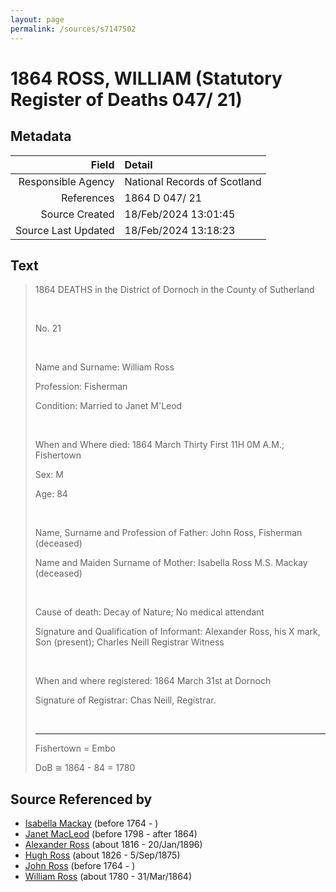 ```yaml
---
layout: page
permalink: /sources/s7147502
---
```


# 1864 ROSS, WILLIAM (Statutory Register of Deaths 047/ 21)

## Metadata
Field | Detail
---:|:---
Responsible Agency | National Records of Scotland
References | 1864 D 047/ 21
Source Created | 18/Feb/2024 13:01:45
Source Last Updated | 18/Feb/2024 13:18:23

## Text

> 1864 DEATHS in the District of Dornoch in the County of Sutherland
>
> <br/>
>
> No. 21
>
> <br/>
>
> Name and Surname: William Ross
>
> Profession: Fisherman
>
> Condition: Married to Janet M'Leod
>
> <br/>
>
> When and Where died: 1864 March Thirty First 11H 0M A.M.; Fishertown
>
> Sex: M
>
> Age: 84
>
> <br/>
>
> Name, Surname and Profession of Father: John Ross, Fisherman (deceased)
>
> Name and Maiden Surname of Mother: Isabella Ross M.S. Mackay (deceased)
>
> <br/>
>
> Cause of death: Decay of Nature; No medical attendant
>
> Signature and Qualification of Informant: Alexander Ross, his X mark, Son (present); Charles Neill Registrar Witness
>
> <br/>
>
> When and where registered: 1864 March 31st at Dornoch
>
> Signature of Registrar: Chas Neill, Registrar.
>
> <br/>
>
> ---
>
> Fishertown = Embo
>
> DoB ≅ 1864 - 84 = 1780
>

## Source Referenced by

* [Isabella Mackay](../people/@16263484@-isabella-mackay-b1764-d.md) (before 1764 - )
* [Janet MacLeod](../people/@31854910@-janet-macleod-b1798-d1864.md) (before 1798 - after 1864)
* [Alexander Ross](../people/@81387900@-alexander-ross-b1816-d1896-1-20.md) (about 1816 - 20/Jan/1896)
* [Hugh Ross](../people/@10594034@-hugh-ross-b1826-d1875-9-5.md) (about 1826 - 5/Sep/1875)
* [John Ross](../people/@76784714@-john-ross-b1764-d.md) (before 1764 - )
* [William Ross](../people/@31822850@-william-ross-b1780-d1864-3-31.md) (about 1780 - 31/Mar/1864)
